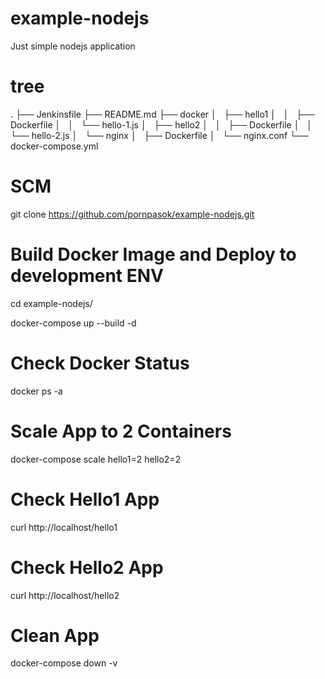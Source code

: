 # example-nodejs
Just simple nodejs application

# tree

.
├── Jenkinsfile
├── README.md
├── docker
│   ├── hello1
│   │   ├── Dockerfile
│   │   └── hello-1.js
│   ├── hello2
│   │   ├── Dockerfile
│   │   └── hello-2.js
│   └── nginx
│       ├── Dockerfile
│       └── nginx.conf
└── docker-compose.yml


# SCM 
git clone https://github.com/pornpasok/example-nodejs.git

# Build Docker Image and Deploy to development ENV
cd example-nodejs/

docker-compose up --build -d

# Check Docker Status
docker ps -a

# Scale App to 2 Containers
docker-compose scale hello1=2 hello2=2

# Check Hello1 App
curl http://localhost/hello1

# Check Hello2 App
curl http://localhost/hello2

# Clean App
docker-compose down -v

